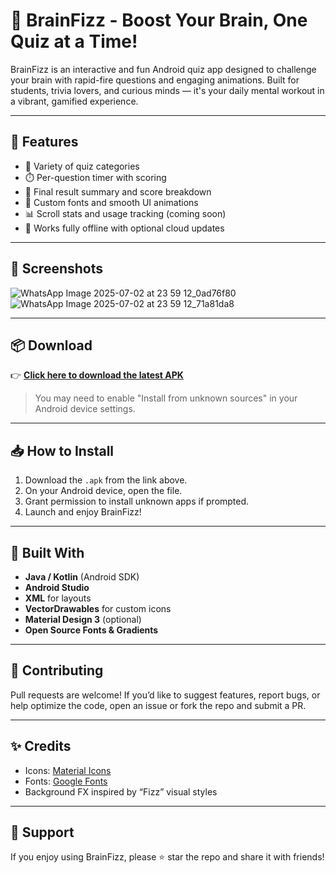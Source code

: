 # 🧠 BrainFizz - Boost Your Brain, One Quiz at a Time!

BrainFizz is an interactive and fun Android quiz app designed to challenge your brain with rapid-fire questions and engaging animations. Built for students, trivia lovers, and curious minds — it's your daily mental workout in a vibrant, gamified experience.

---

## 🚀 Features

- 🧩 Variety of quiz categories
- ⏱️ Per-question timer with scoring
- 🧮 Final result summary and score breakdown
- 🎨 Custom fonts and smooth UI animations
- 📊 Scroll stats and usage tracking (coming soon)
- 🔐 Works fully offline with optional cloud updates

---

## 📸 Screenshots

![WhatsApp Image 2025-07-02 at 23 59 12_0ad76f80](https://github.com/user-attachments/assets/27816697-f80a-4927-acc5-2b0c66a5ae25)
![WhatsApp Image 2025-07-02 at 23 59 12_71a81da8](https://github.com/user-attachments/assets/0b20dae6-86c3-4d6a-b119-f39781febf4e)


---

## 📦 Download

👉 **[Click here to download the latest APK](https://github.com/your-username/brainfizz/releases/latest/download/app-release.apk)**

> You may need to enable "Install from unknown sources" in your Android device settings.

---

## 📥 How to Install

1. Download the `.apk` from the link above.
2. On your Android device, open the file.
3. Grant permission to install unknown apps if prompted.
4. Launch and enjoy BrainFizz!

---

## 🔧 Built With

- **Java / Kotlin** (Android SDK)
- **Android Studio**
- **XML** for layouts
- **VectorDrawables** for custom icons
- **Material Design 3** (optional)
- **Open Source Fonts & Gradients**

---

## 🤝 Contributing

Pull requests are welcome! If you’d like to suggest features, report bugs, or help optimize the code, open an issue or fork the repo and submit a PR.

---

## ✨ Credits

- Icons: [Material Icons](https://fonts.google.com/icons)
- Fonts: [Google Fonts](https://fonts.google.com/)
- Background FX inspired by “Fizz” visual styles

---

## 🙌 Support

If you enjoy using BrainFizz, please ⭐ star the repo and share it with friends!

